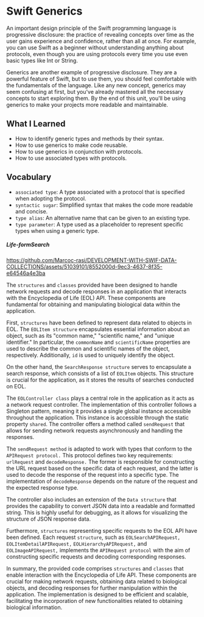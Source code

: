 # Swift Generics

An important design principle of the Swift programming language is progressive disclosure: the practice of revealing concepts over time as the user gains experience and confidence, rather than all at once. For example, you can use Swift as a beginner without understanding anything about protocols, even though you are using protocols every time you use even basic types like Int or String.

Generics are another example of progressive disclosure. They are a powerful feature of Swift, but to use them, you should feel comfortable with the fundamentals of the language. Like any new concept, generics may seem confusing at first, but you've already mastered all the necessary concepts to start exploring them. By the end of this unit, you'll be using generics to make your projects more readable and maintainable.

## What I Learned
- How to identify generic types and methods by their syntax.
- How to use generics to make code reusable.
- How to use generics in conjunction with protocols.
- How to use associated types with protocols.

## Vocabulary
- `associated type`: A type associated with a protocol that is specified when adopting the protocol.
- `syntactic sugar`: Simplified syntax that makes the code more readable and concise.
- `type alias`: An alternative name that can be given to an existing type.
- `type parameter`: A type used as a placeholder to represent specific types when using a generic type.

##### Life-formSearch

https://github.com/Marcoc-rasi/DEVELOPMENT-WITH-SWIF-DATA-COLLECTIONS/assets/51039101/8552000d-9ec3-4637-8f35-e64546a4e3ba

The `structures` and `classes` provided have been designed to handle network requests and decode responses in an application that interacts with the Encyclopedia of Life (EOL) API. These components are fundamental for obtaining and manipulating biological data within the application.

First, `structures` have been defined to represent data related to objects in EOL. The `EOLItem structure` encapsulates essential information about an object, such as its "common name," "scientific name," and "unique identifier." In particular, the `commonName` and `scientificName` properties are used to describe the common and scientific names of the object, respectively. Additionally, `id` is used to uniquely identify the object.

On the other hand, the `SearchResponse structure` serves to encapsulate a search response, which consists of a list of `EOLItem` objects. This structure is crucial for the application, as it stores the results of searches conducted on EOL.

The `EOLController class` plays a central role in the application as it acts as a network request controller. The implementation of this controller follows a Singleton pattern, meaning it provides a single global instance accessible throughout the application. This instance is accessible through the static property `shared`. The controller offers a method called `sendRequest` that allows for sending network requests asynchronously and handling the responses.

The `sendRequest method` is adapted to work with types that conform to the `APIRequest protocol.` This protocol defines two key requirements: `urlRequest` and `decodeResponse.` The former is responsible for constructing the URL request based on the specific data of each request, and the latter is used to decode the response of the request into a specific type. The implementation of `decodeResponse` depends on the nature of the request and the expected response type.

The controller also includes an extension of the `Data structure` that provides the capability to convert JSON data into a readable and formatted string. This is highly useful for debugging, as it allows for visualizing the structure of JSON response data.

Furthermore, `structures` representing specific requests to the EOL API have been defined. Each request `structure`, such as `EOLSearchAPIRequest,` `EOLItemDetailAPIRequest,` `EOLHierarchyAPIRequest,` and `EOLImageAPIRequest,` implements the `APIRequest protocol` with the aim of constructing specific requests and decoding corresponding responses.

In summary, the provided code comprises `structures` and `classes` that enable interaction with the Encyclopedia of Life API. These components are crucial for making network requests, obtaining data related to biological objects, and decoding responses for further manipulation within the application. The implementation is designed to be efficient and scalable, facilitating the incorporation of new functionalities related to obtaining biological information.
